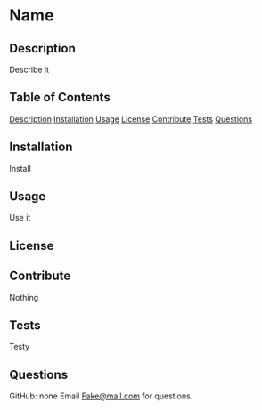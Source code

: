 # Name                      

 
  
  ## Description 
  
  Describe it 
  
  ## Table of Contents 
  
  [Description](#description)
  [Installation](#installation)
  [Usage](#usage)
  [License](#license)
  [Contribute](#contribute)
  [Tests](#tests)
  [Questions](#questions)
   
  ## Installation
  
  Install
  
  ## Usage
  
  Use it
  
  ## License
  
  
  
  
  ## Contribute
  
  Nothing
  
  ## Tests
  
  Testy
  
  ## Questions
  
  GitHub: none
  Email Fake@mail.com for questions.

